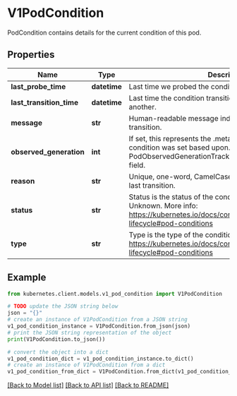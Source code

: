# V1PodCondition

PodCondition contains details for the current condition of this pod.

## Properties

Name | Type | Description | Notes
------------ | ------------- | ------------- | -------------
**last_probe_time** | **datetime** | Last time we probed the condition. | [optional] 
**last_transition_time** | **datetime** | Last time the condition transitioned from one status to another. | [optional] 
**message** | **str** | Human-readable message indicating details about last transition. | [optional] 
**observed_generation** | **int** | If set, this represents the .metadata.generation that the pod condition was set based upon. This is an alpha field. Enable PodObservedGenerationTracking to be able to use this field. | [optional] 
**reason** | **str** | Unique, one-word, CamelCase reason for the condition&#39;s last transition. | [optional] 
**status** | **str** | Status is the status of the condition. Can be True, False, Unknown. More info: https://kubernetes.io/docs/concepts/workloads/pods/pod-lifecycle#pod-conditions | 
**type** | **str** | Type is the type of the condition. More info: https://kubernetes.io/docs/concepts/workloads/pods/pod-lifecycle#pod-conditions | 

## Example

```python
from kubernetes.client.models.v1_pod_condition import V1PodCondition

# TODO update the JSON string below
json = "{}"
# create an instance of V1PodCondition from a JSON string
v1_pod_condition_instance = V1PodCondition.from_json(json)
# print the JSON string representation of the object
print(V1PodCondition.to_json())

# convert the object into a dict
v1_pod_condition_dict = v1_pod_condition_instance.to_dict()
# create an instance of V1PodCondition from a dict
v1_pod_condition_from_dict = V1PodCondition.from_dict(v1_pod_condition_dict)
```
[[Back to Model list]](../README.md#documentation-for-models) [[Back to API list]](../README.md#documentation-for-api-endpoints) [[Back to README]](../README.md)


